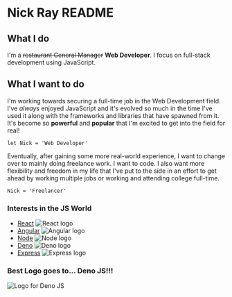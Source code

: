 # Nick Ray README

## What I do

I'm a ~~restaurant General Manager~~ **Web Developer**. I focus on full-stack development using JavaScript.

## What I want to do

I'm working towards securing a full-time job in the Web Development field. I've _always_ enjoyed JavaScript and it's evolved so much in the time I've used it along with the frameworks and libraries that have spawned from it. It's become so **powerful** and **popular** that I'm excited to get into the field for real!

`let Nick = 'Web Developer'`

Eventually, after gaining some more real-world experience, I want to change over to mainly doing freelance work. I want to code. I also want more flexibility and freedom in my life that I've put to the side in an effort to get ahead by working multiple jobs or working and attending college full-time.

`Nick = 'Freelancer'`

### Interests in the JS World

- [React](https://reactjs.org/) ![React logo][react]
- [Angular](https://angular.io/) ![Angular logo][angular]
- [Node](https://nodejs.org/en/) ![Node logo][node]
- [Deno](https://deno.land/) ![Deno logo][deno]
- [Express](https://expressjs.com/) ![Express logo][express]

### Best Logo goes to... Deno JS!!!

![Logo for Deno JS][deno]

[react]: https://cdn4.iconfinder.com/data/icons/logos-3/600/React.js_logo-512.png
[angular]: https://angular.io/assets/images/logos/angular/angular.png
[node]: https://cdn.iconscout.com/icon/free/png-256/node-js-1174925.png
[deno]: https://upload.wikimedia.org/wikipedia/commons/thumb/8/84/Deno.svg/1200px-Deno.svg.png
[express]: https://d2m06gn7cjwia2.cloudfront.net/express.png
